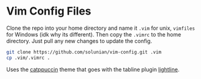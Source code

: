 # Vim Config Files

Clone the repo into your home directory and name it `.vim` for unix, `vimfiles` for 
Windows (idk why its different). Then copy the `.vimrc` to the home directory.
Just pull any new changes to update the config.

```bash
git clone https://github.com/solunian/vim-config.git .vim
cp .vim/.vimrc .
```

Uses the [catppuccin](https://github.com/catppuccin/vim) theme that goes with the
tabline plugin [lightline](https://github.com/itchyny/lightline.vim).


